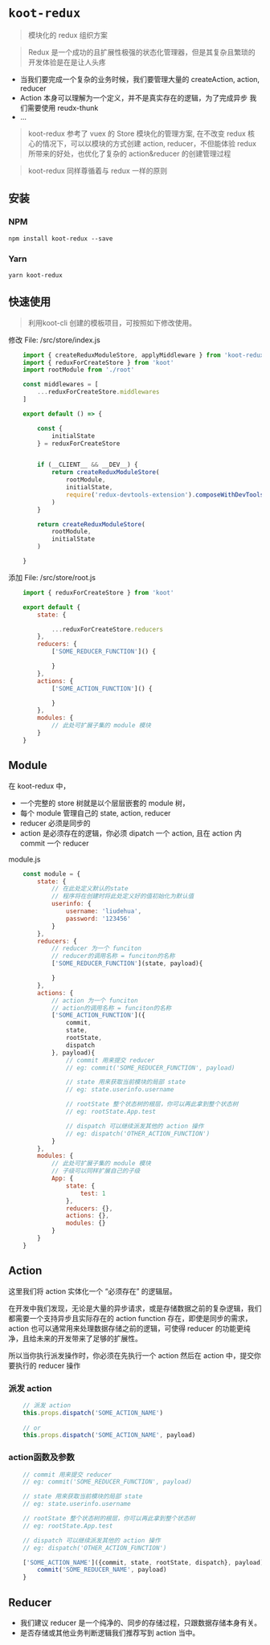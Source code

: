 # `koot-redux`

> 模块化的 redux 组织方案

> Redux 是一个成功的且扩展性极强的状态化管理器，但是其复杂且繁琐的开发体验是在是让人头疼

* 当我们要完成一个复杂的业务时候，我们要管理大量的 createAction, action, reducer
* Action 本身可以理解为一个定义，并不是真实存在的逻辑，为了完成异步 我们需要使用 reudx-thunk
* ...

> koot-redux 参考了 vuex 的 Store 模块化的管理方案, 在不改变 redux 核心的情况下，可以以模块的方式创建 action, reducer，不但能体验 redux 所带来的好处，也优化了复杂的 action&reducer 的创建管理过程

> koot-redux 同样尊循着与 redux 一样的原则

## 安装

### NPM
```shell
npm install koot-redux --save
```

### Yarn
```shell
yarn koot-redux
```

## 快速使用

> 利用koot-cli 创建的模板项目，可按照如下修改使用。

修改 File: /src/store/index.js
```js
    import { createReduxModuleStore, applyMiddleware } from 'koot-redux'
    import { reduxForCreateStore } from 'koot'
    import rootModule from './root'

    const middlewares = [
        ...reduxForCreateStore.middlewares
    ]

    export default () => {

        const {
            initialState
        } = reduxForCreateStore


        if (__CLIENT__ && __DEV__) {
            return createReduxModuleStore(
                rootModule,
                initialState,
                require('redux-devtools-extension').composeWithDevTools(applyMiddleware(...middlewares))
            )
        }

        return createReduxModuleStore(
            rootModule,
            initialState
        )

    }
```

添加 File: /src/store/root.js 
```js
    import { reduxForCreateStore } from 'koot'

    export default {
        state: {

            ...reduxForCreateStore.reducers
        },
        reducers: {
            ['SOME_REDUCER_FUNCTION']() {

            }
        },
        actions: {
            ['SOME_ACTION_FUNCTION']() {

            }
        },
        modules: {
            // 此处可扩展子集的 module 模块
        }
    }
```



## Module
在 koot-redux 中，
* 一个完整的 store 树就是以个层层嵌套的 module 树，
* 每个 module 管理自己的 state, action, reducer
* reducer 必须是同步的
* action 是必须存在的逻辑，你必须 dipatch 一个 action, 且在 action 内 commit 一个 reducer

module.js

```js
    const module = {
        state: {
            // 在此处定义默认的state
            // 程序将在创建时将此处定义好的值初始化为默认值
            userinfo: {
                username: 'liudehua',
                password: '123456'
            }
        },
        reducers: {
            // reducer 为一个 funciton
            // reducer的调用名称 = funciton的名称
            ['SOME_REDUCER_FUNCTION'](state, payload){

            }
        },
        actions: {
            // action 为一个 funciton
            // action的调用名称 = funciton的名称
            ['SOME_ACTION_FUNCTION']({
                commit,
                state,
                rootState,
                dispatch
            }, payload){
                // commit 用来提交 reducer
                // eg: commit('SOME_REDUCER_FUNCTION', payload)

                // state 用来获取当前模块的局部 state
                // eg: state.userinfo.username

                // rootState 整个状态树的根层，你可以再此拿到整个状态树
                // eg: rootState.App.test

                // dispatch 可以继续派发其他的 action 操作
                // eg: dispatch('OTHER_ACTION_FUNCTION')
            }
        },
        modules: {
            // 此处可扩展子集的 module 模块
            // 子级可以同样扩展自己的子级
            App: {
                state: {
                    test: 1
                },
                reducers: {},
                actions: {},
                modules: {}
            }
        }
    }
```

## Action

这里我们将 action 实体化一个 “必须存在” 的逻辑层。

在开发中我们发现，无论是大量的异步请求，或是存储数据之前的复杂逻辑，我们都需要一个支持异步且实际存在的 action function 存在，即使是同步的需求，action 也可以通常用来处理数据存储之前的逻辑，可使得 reducer 的功能更纯净，且给未来的开发带来了足够的扩展性。

所以当你执行派发操作时，你必须在先执行一个 action
然后在 action 中，提交你要执行的 reducer 操作

### 派发 action
```js
    // 派发 action
    this.props.dispatch('SOME_ACTION_NAME')
    
    // or
    this.props.dispatch('SOME_ACTION_NAME', payload)
```

### action函数及参数
```js
    // commit 用来提交 reducer
    // eg: commit('SOME_REDUCER_FUNCTION', payload)

    // state 用来获取当前模块的局部 state
    // eg: state.userinfo.username

    // rootState 整个状态树的根层，你可以再此拿到整个状态树
    // eg: rootState.App.test

    // dispatch 可以继续派发其他的 action 操作
    // eg: dispatch('OTHER_ACTION_FUNCTION')

    ['SOME_ACTION_NAME']({commit, state, rootState, dispatch}, payload){
        commit('SOME_REDUCER_NAME', payload)
    }
```

## Reducer

* 我们建议 reducer 是一个纯净的、同步的存储过程，只跟数据存储本身有关。
* 是否存储或其他业务判断逻辑我们推荐写到 action 当中。

